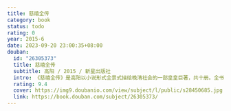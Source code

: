 ```yaml
---
title: 慈禧全传
category: book
status: todo
rating: 0
year: 2015-6
date: 2023-09-20 23:00:35+08:00
douban:
  id: "26305373"
  title: 慈禧全传
  subtitle: 高阳 / 2015 / 新星出版社
  intro: 《慈禧全传》是高阳以小说形式全景式描绘晚清社会的一部皇皇巨著，共十册。全书以主要人物慈禧的活动为主线，从咸丰皇帝驾崩热河，慈禧联合恭王，自肃顺为首的顾命大臣手中夺取大权，垂帘听政，写到慈禧去世，溥仪继位，前后跨越四十多年。高阳熟知清朝历史掌故，凡笔记、野史、杂著、诗文及民间传说都烂熟于心，信手拈来，很自然地融入到小说的情境当中。作为小说家，高阳又是个讲故事的高手，他将头绪纷繁、变幻莫测的一段晚清历史，写得跌宕起伏，生动还原了一个有血有肉的“东方的维多利亚女王”——慈禧！
  rating: 9.4
  cover: https://img9.doubanio.com/view/subject/l/public/s28450685.jpg
  link: https://book.douban.com/subject/26305373/
---
```



